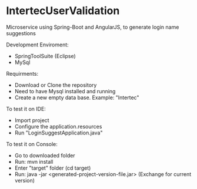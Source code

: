 # IntertecUserValidation
Microservice using Spring-Boot and AngularJS, to generate login name suggestions 

Development Enviroment: 
- SpringToolSuite (Eclipse)
- MySql

Requirments: 
- Download or Clone the repository
- Need to have Mysql installed and running 
- Create a new empty data base. Example: "Intertec"

To test it on IDE: 
- Import project
- Configure the application.resources 
- Run "LoginSuggestApplication.java"

To test it on Console: 
- Go to downloaded folder 
- Run:  mvn install
- Enter "target" folder (cd target) 
- Run: java -jar <generated-project-version-file.jar> (Exchange for current version) 
